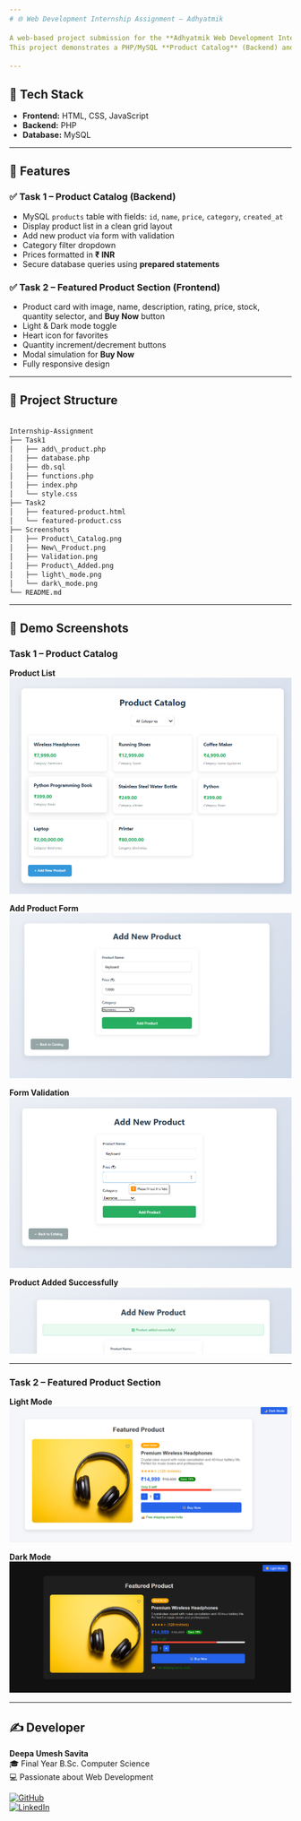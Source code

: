 ```yaml
---
# 🌐 Web Development Internship Assignment – Adhyatmik

A web-based project submission for the **Adhyatmik Web Development Internship**.  
This project demonstrates a PHP/MySQL **Product Catalog** (Backend) and a **Featured Product Section** (Frontend) using HTML/CSS/JS.

---
```


## 🔧 Tech Stack
- **Frontend:** HTML, CSS, JavaScript  
- **Backend:** PHP  
- **Database:** MySQL  

---

## 🚀 Features

### ✅ Task 1 – Product Catalog (Backend)
- MySQL `products` table with fields: `id`, `name`, `price`, `category`, `created_at`
- Display product list in a clean grid layout
- Add new product via form with validation
- Category filter dropdown
- Prices formatted in **₹ INR**
- Secure database queries using **prepared statements**

### ✅ Task 2 – Featured Product Section (Frontend)
- Product card with image, name, description, rating, price, stock, quantity selector, and **Buy Now** button
- Light & Dark mode toggle
- Heart icon for favorites
- Quantity increment/decrement buttons
- Modal simulation for **Buy Now**
- Fully responsive design

---

## 📂 Project Structure
```

Internship-Assignment
├── Task1
│   ├── add\_product.php
│   ├── database.php
│   ├── db.sql
│   ├── functions.php
│   ├── index.php
│   └── style.css
├── Task2
│   ├── featured-product.html
│   └── featured-product.css
├── Screenshots
│   ├── Product\_Catalog.png
│   ├── New\_Product.png
│   ├── Validation.png
│   ├── Product\_Added.png
│   ├── light\_mode.png
│   └── dark\_mode.png
└── README.md

```

---

## 📸 Demo Screenshots

### Task 1 – Product Catalog
**Product List**  
![Product Catalog](Screenshots/Product_Catalog.png)

**Add Product Form**  
![Add Product Form](Screenshots/New_Product.png)

**Form Validation**  
![Form Validation](Screenshots/Validation.png)

**Product Added Successfully**  
![Product Added Successfully](Screenshots/Product_Added.png)

---

### Task 2 – Featured Product Section
**Light Mode**  
![Light Mode](Screenshots/light_mode.png)

**Dark Mode**  
![Dark Mode](Screenshots/dark_mode.png)

---

## ✍️ Developer
**Deepa Umesh Savita**  
🎓 Final Year B.Sc. Computer Science  
💻 Passionate about Web Development

[![GitHub](https://img.shields.io/badge/GitHub-Visit-blue?logo=github&style=flat-square)](https://github.com/deepasavita)  
[![LinkedIn](https://img.shields.io/badge/LinkedIn-Connect-blue?logo=linkedin&style=flat-square)](https://www.linkedin.com/in/deepa-savita)
```




